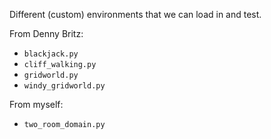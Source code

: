 Different (custom) environments that we can load in and test. 

From Denny Britz:

- `blackjack.py`
- `cliff_walking.py`
- `gridworld.py`
- `windy_gridworld.py`

From myself:

- `two_room_domain.py`

